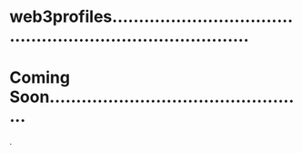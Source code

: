 # web3profiles...............................................................................
# Coming Soon.................................................
.
